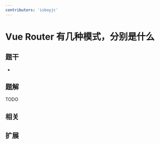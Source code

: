 ```yaml
---
contributors: 'isboyjc'
---
```


# Vue Router 有几种模式，分别是什么

## 题干

- 



## 题解

<!-- ::: details 点我查看题解 -->

  TODO

<!-- ::: -->



## 相关



## 扩展
